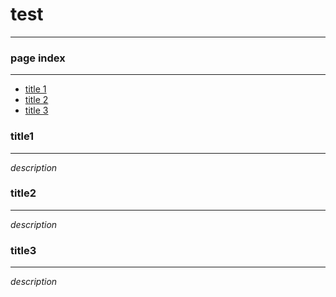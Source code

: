 # test

---

### page index

---

* [title 1](#title1)
* [title 2](#title2)
* [title 3](#title3)

### title1

---

*description*

### title2

---

*description*

### title3

---

*description*


